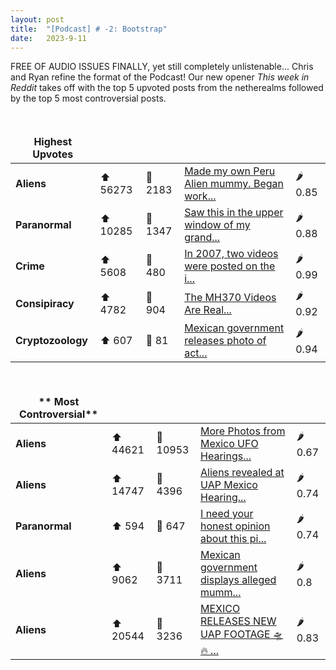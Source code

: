 ```yaml
---
layout: post
title:  "[Podcast] # -2: Bootstrap"
date:   2023-9-11
---
```


<style>
td, th {
   border: none!important;
}
</style>

FREE OF AUDIO ISSUES FINALLY, yet still completely unlistenable... Chris and Ryan refine the format of the Podcast!  Our new opener *This week in Reddit* takes off with the top 5 upvoted posts from the netherealms followed by the top 5 most controversial posts.

<br>

| **Highest Upvotes**              |               |               |               |               |
| --- | --- | --- | --- | --- |
|**Aliens**| ⬆ 56273 | 💬 2183 |  [Made my own Peru Alien mummy. Began work...](https://i.redd.it/wxno3xo292ob1.png)| 🌶️ 0.85|
|**Paranormal**| ⬆ 10285 | 💬 1347 |  [Saw this in the upper window of my grand...](https://i.redd.it/6z3fyklkpbnb1.jpg)| 🌶️ 0.88|
|**Crime**| ⬆ 5608 | 💬 480 |  [In 2007, two videos were posted on the i...](https://www.fbi.gov/wanted/ecap/unknown-suspect-1)| 🌶️ 0.99|
|**Consipiracy**| ⬆ 4782 | 💬 904 |  [The MH370 Videos Are Real...](https://www.reddit.com/r/conspiracy/comments/16gom4a/the_mh370_videos_are_real/)| 🌶️ 0.92|
|**Cryptozoology**| ⬆ 607 | 💬 81 |  [Mexican government releases photo of act...](https://i.redd.it/mlxi5m2l2gob1.jpg)| 🌶️ 0.94|

 <br>

| ** Most Controversial**      |               |               |               |               |
| --- | --- | --- | --- | --- |
|**Aliens** | ⬆ 44621 | 💬 10953 |  [More Photos from Mexico UFO Hearings...](https://www.reddit.com/gallery/16hb3u7)| 🌶️ 0.67|
|**Aliens** | ⬆ 14747 | 💬 4396 |  [Aliens revealed at UAP Mexico Hearing...](https://i.redd.it/210vrxj85xnb1.jpg)| 🌶️ 0.74|
|**Paranormal** | ⬆ 594 | 💬 647 |  [I need your honest opinion about this pi...](https://i.redd.it/0ud0xm1y0nnb1.jpg)| 🌶️ 0.74|
|**Aliens** | ⬆ 9062 | 💬 3711 |  [Mexican government displays alleged mumm...](https://youtube.com/clip/UgkxWhk4GLYz0JzqhF13ImeqX8ioFZVSvasO?si=OS48M9b9_l_BcfCM)| 🌶️ 0.8|
|**Aliens** | ⬆ 20544 | 💬 3236 |  [MEXICO RELEASES NEW UAP FOOTAGE 🛸 🔥 ...](https://v.redd.it/ep2bv84tvwnb1)| 🌶️ 0.83|
